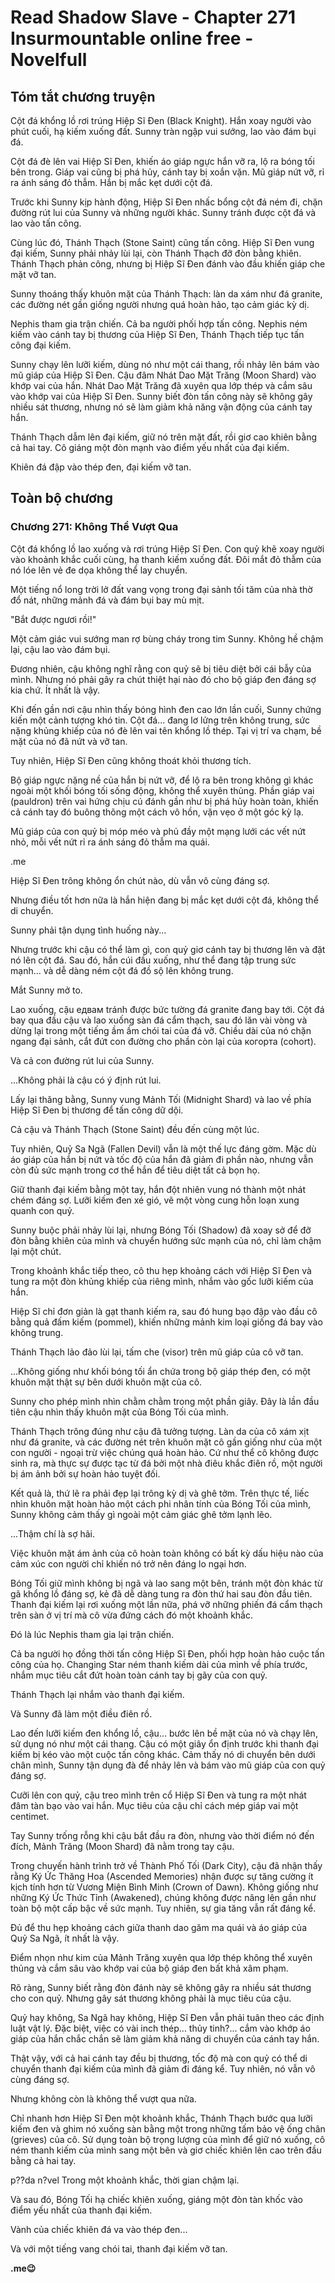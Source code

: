 # Read Shadow Slave - Chapter 271 Insurmountable online free - Novelfull

## Tóm tắt chương truyện

Cột đá khổng lồ rơi trúng Hiệp Sĩ Đen (Black Knight). Hắn xoay người vào phút cuối, hạ kiếm xuống đất. Sunny tràn ngập vui sướng, lao vào đám bụi đá.

Cột đá đè lên vai Hiệp Sĩ Đen, khiến áo giáp ngực hắn vỡ ra, lộ ra bóng tối bên trong. Giáp vai cũng bị phá hủy, cánh tay bị xoắn vặn. Mũ giáp nứt vỡ, rỉ ra ánh sáng đỏ thẫm. Hắn bị mắc kẹt dưới cột đá.

Trước khi Sunny kịp hành động, Hiệp Sĩ Đen nhấc bổng cột đá ném đi, chặn đường rút lui của Sunny và những người khác. Sunny tránh được cột đá và lao vào tấn công.

Cùng lúc đó, Thánh Thạch (Stone Saint) cũng tấn công. Hiệp Sĩ Đen vung đại kiếm, Sunny phải nhảy lùi lại, còn Thánh Thạch đỡ đòn bằng khiên. Thánh Thạch phản công, nhưng bị Hiệp Sĩ Đen đánh vào đầu khiến giáp che mặt vỡ tan.

Sunny thoáng thấy khuôn mặt của Thánh Thạch: làn da xám như đá granite, các đường nét gần giống người nhưng quá hoàn hảo, tạo cảm giác kỳ dị.

Nephis tham gia trận chiến. Cả ba người phối hợp tấn công. Nephis ném kiếm vào cánh tay bị thương của Hiệp Sĩ Đen, Thánh Thạch tiếp tục tấn công đại kiếm.

Sunny chạy lên lưỡi kiếm, dùng nó như một cái thang, rồi nhảy lên bám vào mũ giáp của Hiệp Sĩ Đen. Cậu đâm Nhát Dao Mặt Trăng (Moon Shard) vào khớp vai của hắn. Nhát Dao Mặt Trăng đã xuyên qua lớp thép và cắm sâu vào khớp vai của Hiệp Sĩ Đen. Sunny biết đòn tấn công này sẽ không gây nhiều sát thương, nhưng nó sẽ làm giảm khả năng vận động của cánh tay hắn.

Thánh Thạch dẫm lên đại kiếm, giữ nó trên mặt đất, rồi giơ cao khiên bằng cả hai tay. Cô giáng một đòn mạnh vào điểm yếu nhất của đại kiếm.

Khiên đá đập vào thép đen, đại kiếm vỡ tan.

## Toàn bộ chương

### Chương 271: Không Thể Vượt Qua

Cột đá khổng lồ lao xuống và rơi trúng Hiệp Sĩ Đen. Con quỷ khẽ xoay người vào khoảnh khắc cuối cùng, hạ thanh kiếm xuống đất. Đôi mắt đỏ thẫm của nó lóe lên vẻ đe dọa không thể lay chuyển.

Một tiếng nổ long trời lở đất vang vọng trong đại sảnh tối tăm của nhà thờ đổ nát, những mảnh đá và đám bụi bay mù mịt.

"Bắt được ngươi rồi!"

Một cảm giác vui sướng man rợ bùng cháy trong tim Sunny. Không hề chậm lại, cậu lao vào đám bụi.

Đương nhiên, cậu không nghĩ rằng con quỷ sẽ bị tiêu diệt bởi cái bẫy của mình. Nhưng nó phải gây ra chút thiệt hại nào đó cho bộ giáp đen đáng sợ kia chứ. Ít nhất là vậy.

Khi đến gần nơi cậu nhìn thấy bóng hình đen cao lớn lần cuối, Sunny chứng kiến một cảnh tượng khó tin. Cột đá... đang lơ lửng trên không trung, sức nặng khủng khiếp của nó đè lên vai tên khổng lồ thép. Tại vị trí va chạm, bề mặt của nó đã nứt và vỡ tan.

Tuy nhiên, Hiệp Sĩ Đen cũng không thoát khỏi thương tích.

Bộ giáp ngực nặng nề của hắn bị nứt vỡ, để lộ ra bên trong không gì khác ngoài một khối bóng tối sống động, không thể xuyên thủng. Phần giáp vai (pauldron) trên vai hứng chịu cú đánh gần như bị phá hủy hoàn toàn, khiến cả cánh tay đó buông thõng một cách vô hồn, vặn vẹo ở một góc kỳ lạ.

Mũ giáp của con quỷ bị móp méo và phủ đầy một mạng lưới các vết nứt nhỏ, mỗi vết nứt rỉ ra ánh sáng đỏ thẫm ma quái.

.me

Hiệp Sĩ Đen trông không ổn chút nào, dù vẫn vô cùng đáng sợ.

Nhưng điều tốt hơn nữa là hắn hiện đang bị mắc kẹt dưới cột đá, không thể di chuyển.

Sunny phải tận dụng tình huống này...

Nhưng trước khi cậu có thể làm gì, con quỷ giơ cánh tay bị thương lên và đặt nó lên cột đá. Sau đó, hắn cúi đầu xuống, như thể đang tập trung sức mạnh... và dễ dàng ném cột đá đồ sộ lên không trung.

Mắt Sunny mở to.

Lao xuống, cậu едвам tránh được bức tường đá granite đang bay tới. Cột đá bay qua đầu cậu và lao xuống sàn đá cẩm thạch, sau đó lăn vài vòng và dừng lại trong một tiếng ầm ầm chói tai của đá vỡ. Chiều dài của nó chặn ngang đại sảnh, cắt đứt con đường cho phần còn lại của когорта (cohort).

Và cả con đường rút lui của Sunny.

...Không phải là cậu có ý định rút lui.

Lấy lại thăng bằng, Sunny vung Mảnh Tối (Midnight Shard) và lao về phía Hiệp Sĩ Đen bị thương để tấn công dữ dội.

Cả cậu và Thánh Thạch (Stone Saint) đều đến cùng một lúc.

Tuy nhiên, Quỷ Sa Ngã (Fallen Devil) vẫn là một thế lực đáng gờm. Mặc dù áo giáp của hắn bị nứt và tốc độ của hắn đã giảm đi phần nào, nhưng vẫn còn đủ sức mạnh trong cơ thể hắn để tiêu diệt tất cả bọn họ.

Giữ thanh đại kiếm bằng một tay, hắn đột nhiên vung nó thành một nhát chém đáng sợ. Lưỡi kiếm đen xé gió, vẽ một vòng cung hỗn loạn xung quanh con quỷ.

Sunny buộc phải nhảy lùi lại, nhưng Bóng Tối (Shadow) đã xoay sở để đỡ đòn bằng khiên của mình và chuyển hướng sức mạnh của nó, chỉ làm chậm lại một chút.

Trong khoảnh khắc tiếp theo, cô thu hẹp khoảng cách với Hiệp Sĩ Đen và tung ra một đòn khủng khiếp của riêng mình, nhắm vào gốc lưỡi kiếm của hắn.

Hiệp Sĩ chỉ đơn giản là gạt thanh kiếm ra, sau đó hung bạo đập vào đầu cô bằng quả đấm kiếm (pommel), khiến những mảnh kim loại giống đá bay vào không trung.

Thánh Thạch lảo đảo lùi lại, tấm che (visor) trên mũ giáp của cô vỡ tan.

...Không giống như khối bóng tối ẩn chứa trong bộ giáp thép đen, có một khuôn mặt thật sự bên dưới khuôn mặt của cô.

Sunny cho phép mình nhìn chằm chằm trong một phần giây. Đây là lần đầu tiên cậu nhìn thấy khuôn mặt của Bóng Tối của mình.

Thánh Thạch trông đúng như cậu đã tưởng tượng. Làn da của cô xám xịt như đá granite, và các đường nét trên khuôn mặt cô gần giống như của một con người - ngoại trừ việc chúng quá hoàn hảo. Cứ như thể cô không được sinh ra, mà thực sự được tạc từ đá bởi một nhà điêu khắc điên rồ, một người bị ám ảnh bởi sự hoàn hảo tuyệt đối.

Kết quả là, thứ lẽ ra phải đẹp lại trông kỳ dị và ghê tởm. Trên thực tế, liếc nhìn khuôn mặt hoàn hảo một cách phi nhân tính của Bóng Tối của mình, Sunny không cảm thấy gì ngoài một cảm giác ghê tởm lạnh lẽo.

...Thậm chí là sợ hãi.

Việc khuôn mặt ám ảnh của cô hoàn toàn không có bất kỳ dấu hiệu nào của cảm xúc con người chỉ khiến nó trở nên đáng lo ngại hơn.

Bóng Tối giữ mình không bị ngã và lao sang một bên, tránh một đòn khác từ gã khổng lồ đáng sợ, kẻ đã dễ dàng tung ra đòn thứ hai sau đòn đầu tiên. Thanh đại kiếm lại rơi xuống một lần nữa, phá vỡ những phiến đá cẩm thạch trên sàn ở vị trí mà cô vừa đứng cách đó một khoảnh khắc.

Đó là lúc Nephis tham gia lại trận chiến.

Cả ba người họ đồng thời tấn công Hiệp Sĩ Đen, phối hợp hoàn hảo cuộc tấn công của họ. Changing Star ném thanh kiếm dài của mình về phía trước, nhắm mục tiêu cắt đứt hoàn toàn cánh tay bị gãy của con quỷ.

Thánh Thạch lại nhắm vào thanh đại kiếm.

Và Sunny đã làm một điều điên rồ.

Lao đến lưỡi kiếm đen khổng lồ, cậu... bước lên bề mặt của nó và chạy lên, sử dụng nó như một cái thang. Cậu có một giây ổn định trước khi thanh đại kiếm bị kéo vào một cuộc tấn công khác. Cảm thấy nó di chuyển bên dưới chân mình, Sunny tận dụng đà để nhảy lên và bám vào mũ giáp của con quỷ đáng sợ.

Cưỡi lên con quỷ, cậu treo mình trên cổ Hiệp Sĩ Đen và tung ra một nhát đâm tàn bạo vào vai hắn. Mục tiêu của cậu chỉ cách mép giáp vai một centimet.

Tay Sunny trống rỗng khi cậu bắt đầu ra đòn, nhưng vào thời điểm nó đến đích, Mảnh Trăng (Moon Shard) đã nằm trong tay cậu.

Trong chuyến hành trình trở về Thành Phố Tối (Dark City), cậu đã nhận thấy rằng Ký Ức Thăng Hoa (Ascended Memories) nhận được sự tăng cường ít kịch tính hơn từ Vương Miện Bình Minh (Crown of Dawn). Không giống như những Ký Ức Thức Tỉnh (Awakened), chúng không được nâng lên gần như toàn bộ một cấp bậc về sức mạnh. Tuy nhiên, sự gia tăng vẫn rất đáng kể.

Đủ để thu hẹp khoảng cách giữa thanh dao găm ma quái và áo giáp của Quỷ Sa Ngã, ít nhất là vậy.

Điểm nhọn như kim của Mảnh Trăng xuyên qua lớp thép không thể xuyên thủng và cắm sâu vào khớp vai của bộ giáp đen bất khả xâm phạm.

Rõ ràng, Sunny biết rằng đòn đánh này sẽ không gây ra nhiều sát thương cho con quỷ. Nhưng gây sát thương không phải là mục tiêu của cậu.

Quỷ hay không, Sa Ngã hay không, Hiệp Sĩ Đen vẫn phải tuân theo các định luật vật lý. Đặc biệt, việc có vài inch thép... thủy tinh?... cắm vào khớp áo giáp của hắn chắc chắn sẽ làm giảm khả năng di chuyển của cánh tay hắn.

Thật vậy, với cả hai cánh tay đều bị thương, tốc độ mà con quỷ có thể di chuyển thanh đại kiếm của mình đã giảm đi đáng kể. Tuy nhiên, nó vẫn vô cùng đáng sợ.

Nhưng không còn là không thể vượt qua nữa.

Chỉ nhanh hơn Hiệp Sĩ Đen một khoảnh khắc, Thánh Thạch bước qua lưỡi kiếm đen và ghim nó xuống sàn bằng một trong những tấm bảo vệ ống chân (grieves) của cô. Sử dụng toàn bộ trọng lượng của mình để giữ nó xuống, cô ném thanh kiếm của mình sang một bên và giơ chiếc khiên lên cao trên đầu bằng cả hai tay.

p??da n?vel Trong một khoảnh khắc, thời gian chậm lại.

Và sau đó, Bóng Tối hạ chiếc khiên xuống, giáng một đòn tàn khốc vào điểm yếu nhất của thanh đại kiếm.

Vành của chiếc khiên đá va vào thép đen...

Và với một tiếng vang chói tai, thanh đại kiếm vỡ tan.

**.me😉**